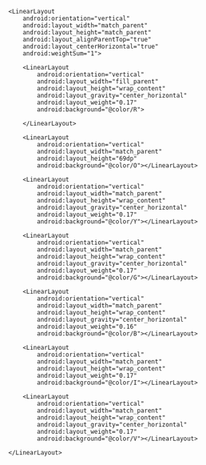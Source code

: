 <?xml version="1.0" encoding="utf-8"?>
<RelativeLayout xmlns:android="http://schemas.android.com/apk/res/android"
    xmlns:tools="http://schemas.android.com/tools"
    android:layout_width="match_parent"
    android:layout_height="match_parent"
    android:paddingBottom="@dimen/activity_vertical_margin"
    android:paddingLeft="@dimen/activity_horizontal_margin"
    android:paddingRight="@dimen/activity_horizontal_margin"
    android:paddingTop="@dimen/activity_vertical_margin"
    tools:context="me.rk.linearlayout.MainActivity">

    <LinearLayout
        android:orientation="vertical"
        android:layout_width="match_parent"
        android:layout_height="match_parent"
        android:layout_alignParentTop="true"
        android:layout_centerHorizontal="true"
        android:weightSum="1">

        <LinearLayout
            android:orientation="vertical"
            android:layout_width="fill_parent"
            android:layout_height="wrap_content"
            android:layout_gravity="center_horizontal"
            android:layout_weight="0.17"
            android:background="@color/R">

        </LinearLayout>

        <LinearLayout
            android:orientation="vertical"
            android:layout_width="match_parent"
            android:layout_height="69dp"
            android:background="@color/O"></LinearLayout>

        <LinearLayout
            android:orientation="vertical"
            android:layout_width="match_parent"
            android:layout_height="wrap_content"
            android:layout_gravity="center_horizontal"
            android:layout_weight="0.17"
            android:background="@color/Y"></LinearLayout>

        <LinearLayout
            android:orientation="vertical"
            android:layout_width="match_parent"
            android:layout_height="wrap_content"
            android:layout_gravity="center_horizontal"
            android:layout_weight="0.17"
            android:background="@color/G"></LinearLayout>

        <LinearLayout
            android:orientation="vertical"
            android:layout_width="match_parent"
            android:layout_height="wrap_content"
            android:layout_gravity="center_horizontal"
            android:layout_weight="0.16"
            android:background="@color/B"></LinearLayout>

        <LinearLayout
            android:orientation="vertical"
            android:layout_width="match_parent"
            android:layout_height="wrap_content"
            android:layout_weight="0.17"
            android:background="@color/I"></LinearLayout>

        <LinearLayout
            android:orientation="vertical"
            android:layout_width="match_parent"
            android:layout_height="wrap_content"
            android:layout_gravity="center_horizontal"
            android:layout_weight="0.17"
            android:background="@color/V"></LinearLayout>

    </LinearLayout>
</RelativeLayout>
